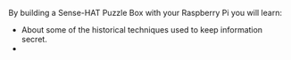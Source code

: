 By building a Sense-HAT Puzzle Box with your Raspberry Pi you will learn:

- About some of the historical techniques used to keep information secret.
- 
